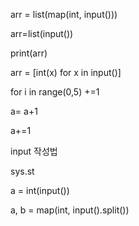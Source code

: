 arr = list(map(int, input()))

arr=list(input())

print(arr)

arr = [int(x) for x in input()]



for i  in range(0,5) +=1

a= a+1

a+=1



input 작성법

sys.st





a = int(input())

a, b = map(int, input().split())

